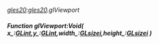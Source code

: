 _[gles20](../../modules/gles20/gles20-module.md):[gles20](../../modules/gles20/gles20-module.md).glViewport_
##### Function glViewport:Void( x_:[GLint](../../modules/gles20/gles20-glint.md),y_:[GLint](../../modules/gles20/gles20-glint.md),width_:[GLsizei](../../modules/gles20/gles20-glsizei.md),height_:[GLsizei](../../modules/gles20/gles20-glsizei.md) )
